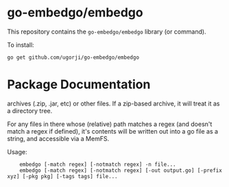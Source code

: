 # go-embedgo/embedgo

This repository contains the `go-embedgo/embedgo` library (or command).

To install:

```
go get github.com/ugorji/go-embedgo/embedgo
```

# Package Documentation

archives (.zip, .jar, etc) or other files. If a zip-based archive, it will
treat it as a directory tree.

For any files in there whose (relative) path matches a regex (and doesn't
match a regex if defined), it's contents will be written out into a go file
as a string, and accessible via a MemFS.

Usage:

```
    embedgo [-match regex] [-notmatch regex] -n file...
    embedgo [-match regex] [-notmatch regex] [-out output.go] [-prefix xyz] [-pkg pkg] [-tags tags] file...
